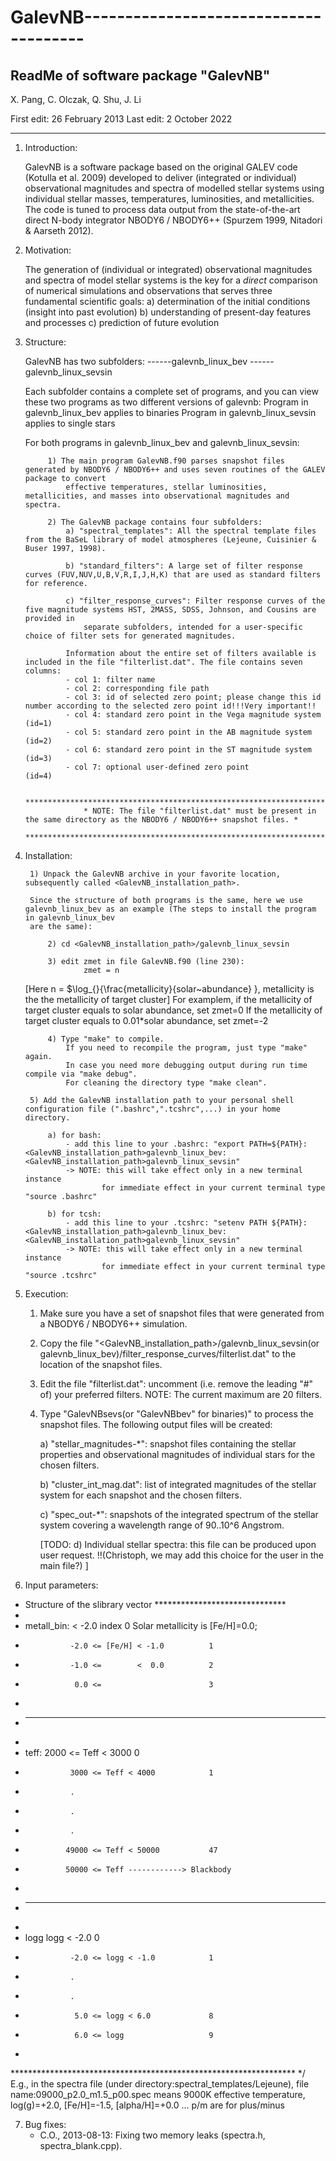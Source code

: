 # GalevNB--------------------------------------
 ReadMe of software package "GalevNB"
--------------------------------------

 X. Pang, C. Olczak, Q. Shu, J. Li

 First edit: 26 February 2013
 Last  edit: 2 October   2022

--------------------------------------


1. Introduction:

   GalevNB is a software package based on the original GALEV code (Kotulla et al. 2009) developed to deliver (integrated or individual) observational
   magnitudes and spectra of modelled stellar systems using individual stellar masses, temperatures, luminosities, and metallicities.  The code is
   tuned to process data output from the state-of-the-art direct N-body integrator NBODY6 / NBODY6++ (Spurzem 1999, Nitadori & Aarseth 2012).



2. Motivation:

   The generation of (individual or integrated) observational magnitudes and spectra of model stellar systems is the key for a *direct* comparison of
   numerical simulations and observations that serves three fundamental scientific goals:
   a) determination of the initial conditions (insight into past evolution)
   b) understanding of present-day features and processes
   c) prediction of future evolution



3. Structure:

   GalevNB has two subfolders:
    ------galevnb_linux_bev
    ------galevnb_linux_sevsin

      Each subfolder contains a complete set of programs, and you can view these two programs as two different versions of galevnb:
      Program in galevnb_linux_bev applies to binaries
      Program in galevnb_linux_sevsin applies to single stars

      For both programs in galevnb_linux_bev and galevnb_linux_sevsin:
        
            1) The main program GalevNB.f90 parses snapshot files generated by NBODY6 / NBODY6++ and uses seven routines of the GALEV package to convert
                effective temperatures, stellar luminosities, metallicities, and masses into observational magnitudes and spectra.

            2) The GalevNB package contains four subfolders:
                a) "spectral_templates": All the spectral template files from the BaSeL library of model atmospheres (Lejeune, Cuisinier & Buser 1997, 1998).

                b) "standard_filters": A large set of filter response curves (FUV,NUV,U,B,V,R,I,J,H,K) that are used as standard filters for reference.

                c) "filter_response_curves": Filter response curves of the five magnitude systems HST, 2MASS, SDSS, Johnson, and Cousins are provided in
                    separate subfolders, intended for a user-specific choice of filter sets for generated magnitudes.

                Information about the entire set of filters available is included in the file "filterlist.dat". The file contains seven columns:
                - col 1: filter name
                - col 2: corresponding file path
                - col 3: id of selected zero point; please change this id number according to the selected zero point id!!!Very important!!
                - col 4: standard zero point in the Vega magnitude system (id=1)
                - col 5: standard zero point in the AB magnitude system   (id=2)
                - col 6: standard zero point in the ST magnitude system   (id=3)
                - col 7: optional user-defined zero point                 (id=4)

                    ******************************************************************************************************************
                    * NOTE: The file "filterlist.dat" must be present in the same directory as the NBODY6 / NBODY6++ snapshot files. *
                    ******************************************************************************************************************
            


4. Installation:  

        1) Unpack the GalevNB archive in your favorite location, subsequently called <GalevNB_installation_path>.

        Since the structure of both programs is the same, here we use galevnb_linux_bev as an example (The steps to install the program in galevnb_linux_bev
        are the same):

            2) cd <GalevNB_installation_path>/galevnb_linux_sevsin

            3) edit zmet in file GalevNB.f90 (line 230):
                    zmet = n 
    [Here n = $\log_{}{\frac{metallicity}{solar~abundance} }, metallicity is the the metallicity of target cluster]
    For examplem, if the metallicity of target cluster equals to solar abundance, set zmet=0
    If the metallicity of target cluster equals to 0.01*solar abundance, set zmet=-2
                    
            4) Type "make" to compile.
                If you need to recompile the program, just type "make" again.
                In case you need more debugging output during run time compile via "make debug".
                For cleaning the directory type "make clean".

        5) Add the GalevNB installation path to your personal shell configuration file (".bashrc",".tcshrc",...) in your home directory.
            
            a) for bash:
                - add this line to your .bashrc: "export PATH=${PATH}:<GalevNB_installation_path>galevnb_linux_bev:<GalevNB_installation_path>galevnb_linux_sevsin"
                -> NOTE: this will take effect only in a new terminal instance
                        for immediate effect in your current terminal type "source .bashrc"

            b) for tcsh:
                - add this line to your .tcshrc: "setenv PATH ${PATH}:<GalevNB_installation_path>galevnb_linux_bev:<GalevNB_installation_path>galevnb_linux_sevsin"
                -> NOTE: this will take effect only in a new terminal instance
                        for immediate effect in your current terminal type "source .tcshrc"



5. Execution:

   1) Make sure you have a set of snapshot files that were generated from a NBODY6 / NBODY6++ simulation.

   2) Copy the file "<GalevNB_installation_path>/galevnb_linux_sevsin(or galevnb_linux_bev)/filter_response_curves/filterlist.dat" to the location of the snapshot files.

   3) Edit the file "filterlist.dat": uncomment (i.e. remove the leading "#" of) your preferred filters.
      NOTE: The current maximum are 20 filters.

   4) Type "GalevNBsevs(or "GalevNBbev" for binaries)" to process the snapshot files.
      The following output files will be created:

      a) "stellar_magnitudes-*": snapshot files containing the stellar properties and observational magnitudes of individual stars for the chosen filters.
   
      b) "cluster_int_mag.dat": list of integrated magnitudes of the stellar system for each snapshot and the chosen filters.

      c) "spec_out-*": snapshots of the integrated spectrum of the stellar system covering a wavelength range of 90..10^6 Angstrom.

      [TODO:  d) Individual stellar spectra: this file can be produced upon user request.    !!(Christoph, we may add this choice for the user in the main file?) ]



6. Input parameters:
* Structure of the slibrary vector ******************************
 *
 * metall_bin:                  < -2.0    index 0                  Solar metallicity is [Fe/H]=0.0; 
 *               -2.0 <= [Fe/H] < -1.0          1
 *               -1.0 <=        <  0.0          2
 *                0.0 <=                        3
 *
 * ---------------------------------------------------------------
 *                
 * teff:         2000 <= Teff < 3000            0
 *               3000 <= Teff < 4000            1
 *               .
 *               .
 *               .
 *              49000 <= Teff < 50000           47
 *              50000 <= Teff ------------> Blackbody
 *
 * ----------------------------------------------------------------
 * 
 * logg                  logg < -2.0            0
 *               -2.0 <= logg < -1.0            1
 *               .
 *               .
 *                5.0 <= logg < 6.0             8
 *                6.0 <= logg                   9
 * 
 ***************************************************************** */
E.g., in the spectra file (under directory:spectral_templates/Lejeune), 
file name:09000_p2.0_m1.5_p00.spec means 9000K effective temperature, log(g)=+2.0, [Fe/H]=-1.5, [alpha/H]=+0.0 ... p/m are for plus/minus



7. Bug fixes:
   - C.O., 2013-08-13: Fixing two memory leaks (spectra.h, spectra_blank.cpp).